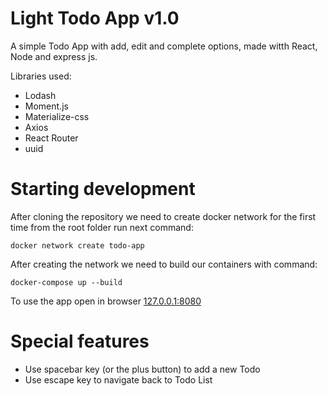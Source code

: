 # Light Todo App v1.0

A simple Todo App with add, edit and complete options, made witth React, Node and express js.

Libraries used:

- Lodash
- Moment.js
- Materialize-css
- Axios
- React Router
- uuid

# Starting development

After cloning the repository we need to create docker network for the first time from the root folder run next command:

    docker network create todo-app

After creating the network we need to build our containers with command:

    docker-compose up --build

To use the app open in browser [127.0.0.1:8080](http://127.0.0.1:8080)

# Special features

- Use spacebar key (or the plus button) to add a new Todo
- Use escape key to navigate back to Todo List
